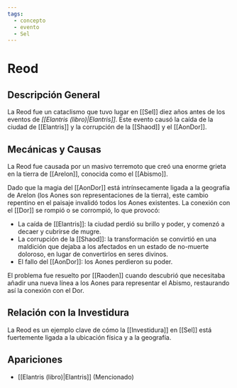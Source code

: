 ```yaml
---
tags:
  - concepto
  - evento
  - Sel
---
```


# Reod

## Descripción General
La Reod fue un cataclismo que tuvo lugar en [[Sel]] diez años antes de los eventos de *[[Elantris (libro)|Elantris]]*. Este evento causó la caída de la ciudad de [[Elantris]] y la corrupción de la [[Shaod]] y el [[AonDor]].

## Mecánicas y Causas
La Reod fue causada por un masivo terremoto que creó una enorme grieta en la tierra de [[Arelon]], conocida como el [[Abismo]]. 

Dado que la magia del [[AonDor]] está intrínsecamente ligada a la geografía de Arelon (los Aones son representaciones de la tierra), este cambio repentino en el paisaje invalidó todos los Aones existentes. La conexión con el [[Dor]] se rompió o se corrompió, lo que provocó:

*   La caída de [[Elantris]]: la ciudad perdió su brillo y poder, y comenzó a decaer y cubrirse de mugre.
*   La corrupción de la [[Shaod]]: la transformación se convirtió en una maldición que dejaba a los afectados en un estado de no-muerte doloroso, en lugar de convertirlos en seres divinos.
*   El fallo del [[AonDor]]: los Aones perdieron su poder.

El problema fue resuelto por [[Raoden]] cuando descubrió que necesitaba añadir una nueva línea a los Aones para representar el Abismo, restaurando así la conexión con el Dor.

## Relación con la Investidura
La Reod es un ejemplo clave de cómo la [[Investidura]] en [[Sel]] está fuertemente ligada a la ubicación física y a la geografía.

## Apariciones
* [[Elantris (libro)|Elantris]] (Mencionado)
